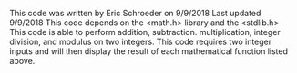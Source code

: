 This code was written by Eric Schroeder on 9/9/2018 
Last updated 9/9/2018
This code depends on the <math.h> library and the <stdlib.h>
This code is able to perform addition, subtraction. multiplication, integer division, and modulus on two integers.
This code requires two integer inputs and will then display the result of each mathematical function listed above. 
